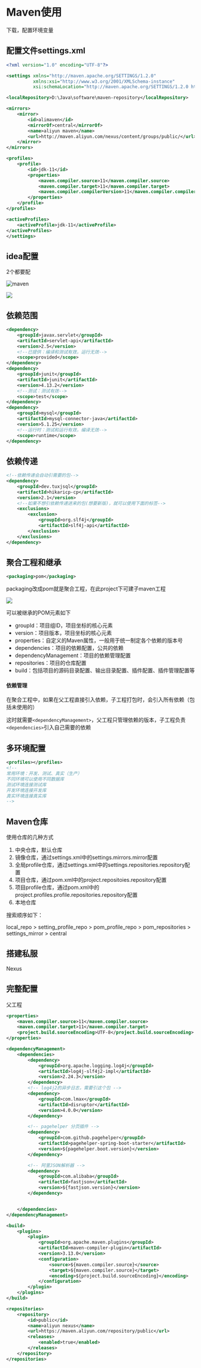# Maven使用

下载，配置环境变量

## 配置文件settings.xml

```xml
<?xml version="1.0" encoding="UTF-8"?>

<settings xmlns="http://maven.apache.org/SETTINGS/1.2.0"
          xmlns:xsi="http://www.w3.org/2001/XMLSchema-instance"
          xsi:schemaLocation="http://maven.apache.org/SETTINGS/1.2.0 https://maven.apache.org/xsd/settings-1.2.0.xsd">

<localRepository>D:\Java\software\maven-repository</localRepository>

<mirrors>
    <mirror>
        <id>alimaven</id>
        <mirrorOf>central</mirrorOf>
        <name>aliyun maven</name>
        <url>http://maven.aliyun.com/nexus/content/groups/public/</url>
    </mirror>
</mirrors>

<profiles>
    <profile>
		<id>jdk-11</id>
		<properties>
			<maven.compiler.source>11</maven.compiler.source>
			<maven.compiler.target>11</maven.compiler.target>
			<maven.compiler.compilerVersion>11</maven.compiler.compilerVersion>
		</properties>
	</profile>
</profiles>

<activeProfiles>
    <activeProfile>jdk-11</activeProfile>
</activeProfiles>
</settings>
```

## idea配置

2个都要配

![maven](..\img\maven.png)

![](..\img\mavenConfig.png)

## 依赖范围

```xml
<dependency>
    <groupId>javax.servlet</groupId>
    <artifactId>servlet-api</artifactId>
    <version>2.5</version>
    <!--已提供：编译和测试有效，运行无效-->
    <scope>provided</scope>
</dependency>
<dependency>
    <groupId>junit</groupId>
    <artifactId>junit</artifactId>
    <version>4.13.2</version>
    <!--测试：测试有效-->
    <scope>test</scope>
</dependency>
<dependency>
    <groupId>mysql</groupId>
    <artifactId>mysql-connector-java</artifactId>
    <version>5.1.25</version>
    <!--运行时：测试和运行有效，编译无效-->
    <scope>runtime</scope>
</dependency>
```

## 依赖传递

```xml
<!--依赖传递会自动引需要的包-->
<dependency>
    <groupId>dev.tuxjsql</groupId>
    <artifactId>hikaricp-cp</artifactId>
    <version>2.1</version>
    <!--如果不想引依赖传递进来的包(想要新版)，就可以使用下面的标签-->
    <exclusions>
        <exclusion>
            <groupId>org.slf4j</groupId>
            <artifactId>slf4j-api</artifactId>
        </exclusion>
    </exclusions>
</dependency>
```

## 聚合工程和继承

```xml
<packaging>pom</packaging>
```

packaging改成pom就是聚合工程，在此project下可建子maven工程

![](.\img\maven2.png)

可以被继承的POM元素如下

* groupId：项目组ID，项目坐标的核心元素
* version：项目版本，项目坐标的核心元素
* properties：自定义的Maven属性，一般用于统一制定各个依赖的版本号
* dependencies：项目的依赖配置，公共的依赖
* dependencyManagement：项目的依赖管理配置
* repositories：项目的仓库配置
* build：包括项目的源码目录配置、输出目录配置、插件配置、插件管理配置等

#### 依赖管理

在聚合工程中，如果在父工程直接引入依赖，子工程打包时，会引入所有依赖（包括未使用的）

这时就需要`<dependencyManagement>`，父工程只管理依赖的版本，子工程负责`<dependencies>`引入自己需要的依赖

## 多环境配置

```xml
<profiles></profiles>
<!--
常用环境：开发、测试、真实（生产）
不同环境可以使用不同数据库
测试环境连接测试库
开发环境连接开发库
真实环境连接真实库
-->
```

## Maven仓库

使用仓库的几种方式

1. 中央仓库，默认仓库
2. 镜像仓库，通过settings.xml中的settings.mirrors.mirror配置
3. 全局profile仓库，通过settings.xml中的settings.repositories.repository配置
4. 项目仓库，通过pom.xml中的project.repositoies.repository配置
5. 项目profile仓库，通过pom.xml中的project.profiles.profile.repositories.repository配置
6. 本地仓库

搜索顺序如下：

local_repo > setting_profile_repo > pom_profile_repo > pom_repositories > settings_mirror > central

## 搭建私服

Nexus

## 完整配置

父工程

```xml
<properties>
    <maven.compiler.source>11</maven.compiler.source>
    <maven.compiler.target>11</maven.compiler.target>
    <project.build.sourceEncoding>UTF-8</project.build.sourceEncoding>
</properties>

<dependencyManagement>
    <dependencies>
        <dependency>
            <groupId>org.apache.logging.log4j</groupId>
            <artifactId>log4j-slf4j2-impl</artifactId>
            <version>2.24.3</version>
        </dependency>
        <!-- log4j2的异步日志，需要引这个包 -->
        <dependency>
            <groupId>com.lmax</groupId>
            <artifactId>disruptor</artifactId>
            <version>4.0.0</version>
        </dependency>

        <!-- pagehelper 分页插件 -->
        <dependency>
            <groupId>com.github.pagehelper</groupId>
            <artifactId>pagehelper-spring-boot-starter</artifactId>
            <version>${pagehelper.boot.version}</version>
        </dependency>

        <!-- 阿里JSON解析器 -->
        <dependency>
            <groupId>com.alibaba</groupId>
            <artifactId>fastjson</artifactId>
            <version>${fastjson.version}</version>
        </dependency>


    </dependencies>
</dependencyManagement>

<build>
    <plugins>
        <plugin>
            <groupId>org.apache.maven.plugins</groupId>
            <artifactId>maven-compiler-plugin</artifactId>
            <version>3.13.0</version>
            <configuration>
                <source>${maven.compiler.source}</source>
                <target>${maven.compiler.source}</target>
                <encoding>${project.build.sourceEncoding}</encoding>
            </configuration>
        </plugin>
    </plugins>
</build>

<repositories>
    <repository>
        <id>public</id>
        <name>aliyun nexus</name>
        <url>https://maven.aliyun.com/repository/public</url>
        <releases>
            <enabled>true</enabled>
        </releases>
    </repository>
</repositories>
```

